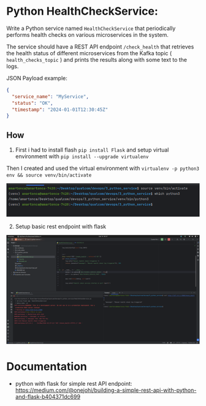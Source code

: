 # Python HealthCheckService:

Write a Python service named `HealthCheckService` that periodically performs health checks on various
microservices in the system.

The service should have a REST API endpoint `/check_health` that retrieves the health status of different
microservices from the Kafka topic ( `health_checks_topic` ) and prints the results along with some text to the logs.

JSON Payload example:

```json
{
  "service_name": "MyService",
  "status": "OK",
  "timestamp": "2024-01-01T12:30:45Z"
}
```

## How

1. First i had to install flash `pip install Flask` and setup virtual environment
   with `pip install --upgrade virtualenv`

Then I created and used the virtual environment with `virtualenv -p python3 env && source venv/bin/activate`

![img.png](img.png)

2. Setup basic rest endpoint with flask

![img_1.png](img_1.png)

# Documentation

- python with flask for simple rest API
  endpoint: https://medium.com/@onejohi/building-a-simple-rest-api-with-python-and-flask-b404371dc699
